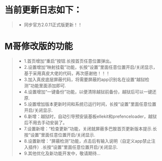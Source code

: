 # 当前更新日志如下：

> - 同步官方2.0.11正式版更新！！

# M哥修改版的功能

> - 1.首页增加“重启”按钮.长按首页任意位置弹出。
> - 2.设置增加“映射挂载”功能，长按“设置”里面任意位置开启/关闭显示，基于采用真皮大佬的代码，再次感谢他！！！
> - 3.加入真皮底层屏蔽代码，将需要屏蔽的app识别名在设置“越狱检测”功能里面添加即可.
> - 4.设置增加“一键备份”功能，以便清除越狱前备份，越狱后可以一键还原.
> - 5.设置增加版本更新时间和系统已运行时间，长按“设置”里面任意位置开启/关闭显示.
> - 6.新增：越狱时，自动引导预安装基板ellekit和prefenceloader，越狱后不用去手动安装了。
> - 7.设置新增：“检查更新”功能，关闭就屏蔽多巴胺首页更新版本提示.长按“设置”里面任意位置开启/关闭显示.
> - 8.设置新增：“屏蔽检测”功能，点击后有输入说明（自定义app禁止注入插件）.长按“设置”里面任意位置开启/关闭显示.
> - 9.其他优化及新功能开发中，敬请期待...
